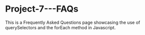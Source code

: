 # Project-7---FAQs

This is a Frequently Asked Questions page showcasing the use of querySelectors and the forEach method in Javascript.
